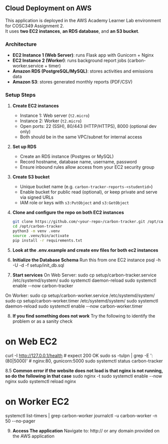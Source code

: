 ## Cloud Deployment on AWS

This application is deployed in the AWS Academy Learner Lab environment for COSC349 Assignment 2.  
It uses **two EC2 instances**, **an RDS database**, and **an S3 bucket**.

### Architecture
- **EC2 Instance 1 (Web Server)**: runs Flask app with Gunicorn + Nginx
- **EC2 Instance 2 (Worker)**: runs background report jobs (carbon-worker.service + timer)
- **Amazon RDS (PostgreSQL/MySQL)**: stores activities and emissions data
- **Amazon S3**: stores generated monthly reports (PDF/CSV)

### Setup Steps

1. **Create EC2 instances**
   - Instance 1: Web server (`t2.micro`)
   - Instance 2: Worker (`t2.micro`)
   - Open ports: 22 (SSH), 80/443 (HTTP/HTTPS), 8000 (optional dev only)
   - Both should be in the same VPC/subnet for internal access

2. **Set up RDS**
   - Create an RDS instance (Postgres or MySQL)
   - Record hostname, database name, username, password
   - Ensure inbound rules allow access from your EC2 security group

3. **Create S3 bucket**
   - Unique bucket name (e.g. `carbon-tracker-reports-<studentid>`)
   - Enable bucket for public read (optional), or keep private and serve via signed URLs
   - IAM role or keys with `s3:PutObject` and `s3:GetObject`

4. **Clone and configure the repo on both EC2 instances**
   ```bash
   git clone https://github.com/<your-repo>/carbon-tracker.git /opt/carbon-tracker
   cd /opt/carbon-tracker
   python3 -m venv .venv
   source .venv/bin/activate
   pip install -r requirements.txt

5. **Look at the .env.example and create env files for both ec2 instances**

6. **Initialize the Database Schema**
Run this from one EC2 instance
psql -h <rds-endpoint> -U <dbuser> -d <dbname> -f setup/init_db.sql

7. **Start services**
On Web Server: 
sudo cp setup/carbon-tracker.service /etc/systemd/system/
sudo systemctl daemon-reload
sudo systemctl enable --now carbon-tracker

On Worker:
sudo cp setup/carbon-worker.service /etc/systemd/system/
sudo cp setup/carbon-worker.timer /etc/systemd/system/
sudo systemctl daemon-reload
sudo systemctl enable --now carbon-worker.timer

8. **If you find something does not work**
Try the following to identify the problem or as a sanity check
# on Web EC2
curl -I http://127.0.0.1/health         # expect 200 OK
sudo ss -tulpn | grep -E ':(80|5000)'   # nginx:80, gunicorn:5000
sudo systemctl status carbon-tracker

8.5 **Common error if the website does not load is that nginx is not running, so do the following in that case**
sudo nginx -t
sudo systemctl enable --now nginx
sudo systemctl reload nginx

# on Worker EC2
systemctl list-timers | grep carbon-worker
journalctl -u carbon-worker -n 50 --no-pager

9. **Access The application**
Navigate to: http://<ec2-public-dns> or any domain provided on the AWS application
